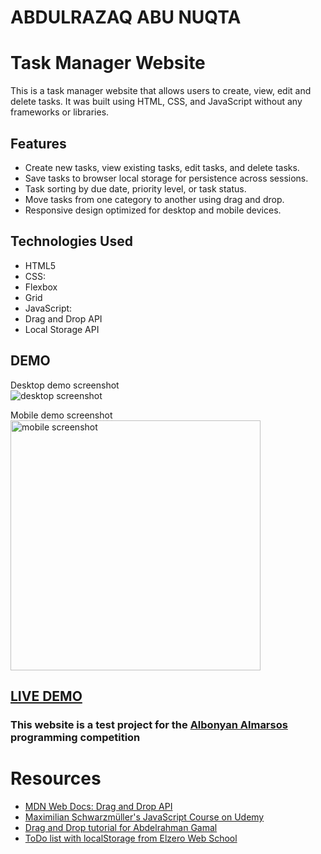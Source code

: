 # ABDULRAZAQ ABU NUQTA

# Task Manager Website

This is a task manager website that allows users to create, view, edit and delete tasks. It was built using HTML, CSS, and JavaScript without any frameworks or libraries.

## Features

- Create new tasks, view existing tasks, edit tasks, and delete tasks.
- Save tasks to browser local storage for persistence across sessions.
- Task sorting by due date, priority level, or task status.
- Move tasks from one category to another using drag and drop.
- Responsive design optimized for desktop and mobile devices.

## Technologies Used

- HTML5
- CSS:
- Flexbox
- Grid
- JavaScript:
- Drag and Drop API
- Local Storage API

## DEMO

Desktop demo screenshot  
<img src="" alt="desktop screenshot" />

Mobile demo screenshot  
<img src="" alt="mobile screenshot" width="400px" />

## [LIVE DEMO]()

### This website is a test project for the [Albonyan Almarsos](https://www.albonyanalmarsos.org/) programming competition

# Resources

- [MDN Web Docs: Drag and Drop API](https://developer.mozilla.org/en-US/docs/Web/API/HTML_Drag_and_Drop_API)
- [Maximilian Schwarzmüller's JavaScript Course on Udemy](https://www.udemy.com/course/javascript-the-complete-guide-2020-beginner-advanced/)
- [Drag and Drop tutorial for Abdelrahman Gamal](https://www.youtube.com/watch?v=PfhAToxyd7s&t=3s)
- [ToDo list with localStorage from Elzero Web School](https://www.youtube.com/watch?v=ylsFXMHpFUQ&t=1443s)
